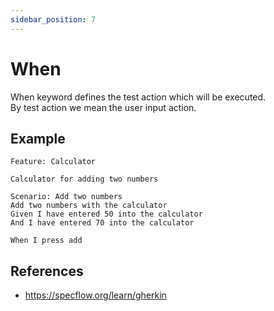 ```yaml
---
sidebar_position: 7
---
```


# When

When keyword defines the test action which will be executed.  
By test action we mean the user input action.

## Example

```gherkin
Feature: Calculator

Calculator for adding two numbers

Scenario: Add two numbers
Add two numbers with the calculator
Given I have entered 50 into the calculator
And I have entered 70 into the calculator

When I press add
```

## References

- https://specflow.org/learn/gherkin
